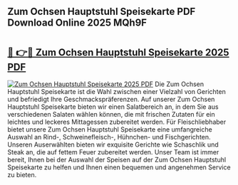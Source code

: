 ## Zum Ochsen Hauptstuhl Speisekarte PDF Download Online 2025 MQh9F

# <h2><a href="http://gca2g2.nevu.top/?p=Zum+Ochsen+Hauptstuhl+Speisekarte">🔗 👉🔴 Zum Ochsen Hauptstuhl Speisekarte 2025 PDF</a></h2>

[![Zum Ochsen Hauptstuhl Speisekarte 2025 PDF](https://i.imgur.com/dBaPXMq.png)](http://gca2g2.nevu.top/?p=Zum+Ochsen+Hauptstuhl+Speisekarte)
Die Zum Ochsen Hauptstuhl Speisekarte ist die Wahl zwischen einer Vielzahl von Gerichten und befriedigt Ihre Geschmackspräferenzen. Auf unserer Zum Ochsen Hauptstuhl Speisekarte bieten wir einen Salatbereich an, in dem Sie aus verschiedenen Salaten wählen können, die mit frischen Zutaten für ein leichtes und leckeres Mittagessen zubereitet werden. Für Fleischliebhaber bietet unsere Zum Ochsen Hauptstuhl Speisekarte eine umfangreiche Auswahl an Rind-, Schweinefleisch-, Hühnchen- und Fischgerichten. Unseren Auserwählten bieten wir exquisite Gerichte wie Schaschlik und Steak an, die auf fettem Feuer zubereitet werden. Unser Team ist immer bereit, Ihnen bei der Auswahl der Speisen auf der Zum Ochsen Hauptstuhl Speisekarte zu helfen und Ihnen einen bequemen und angenehmen Service zu bieten.
